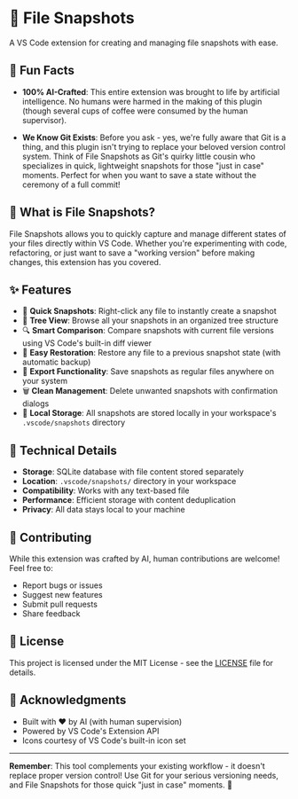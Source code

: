 # 📸 File Snapshots

A VS Code extension for creating and managing file snapshots with ease.

## 🤖 Fun Facts

- **100% AI-Crafted**: This entire extension was brought to life by artificial intelligence. No humans were harmed in the making of this plugin (though several cups of coffee were consumed by the human supervisor).

- **We Know Git Exists**: Before you ask - yes, we're fully aware that Git is a thing, and this plugin isn't trying to replace your beloved version control system. Think of File Snapshots as Git's quirky little cousin who specializes in quick, lightweight snapshots for those "just in case" moments. Perfect for when you want to save a state without the ceremony of a full commit!

## 🎯 What is File Snapshots?

File Snapshots allows you to quickly capture and manage different states of your files directly within VS Code. Whether you're experimenting with code, refactoring, or just want to save a "working version" before making changes, this extension has you covered.

## ✨ Features

- 📸 **Quick Snapshots**: Right-click any file to instantly create a snapshot
- 🌳 **Tree View**: Browse all your snapshots in an organized tree structure
- 🔍 **Smart Comparison**: Compare snapshots with current file versions using VS Code's built-in diff viewer
- 🔄 **Easy Restoration**: Restore any file to a previous snapshot state (with automatic backup)
- 💾 **Export Functionality**: Save snapshots as regular files anywhere on your system
- 🗑️ **Clean Management**: Delete unwanted snapshots with confirmation dialogs
- 💾 **Local Storage**: All snapshots are stored locally in your workspace's `.vscode/snapshots` directory

## 🔧 Technical Details

- **Storage**: SQLite database with file content stored separately
- **Location**: `.vscode/snapshots/` directory in your workspace
- **Compatibility**: Works with any text-based file
- **Performance**: Efficient storage with content deduplication
- **Privacy**: All data stays local to your machine

## 🤝 Contributing

While this extension was crafted by AI, human contributions are welcome! Feel free to:

- Report bugs or issues
- Suggest new features
- Submit pull requests
- Share feedback

## 📜 License

This project is licensed under the MIT License - see the [LICENSE](LICENSE) file for details.

## 🙏 Acknowledgments

- Built with ❤️ by AI (with human supervision)
- Powered by VS Code's Extension API
- Icons courtesy of VS Code's built-in icon set


---

**Remember**: This tool complements your existing workflow - it doesn't replace proper version control! Use Git for your serious versioning needs, and File Snapshots for those quick "just in case" moments. 🚀 